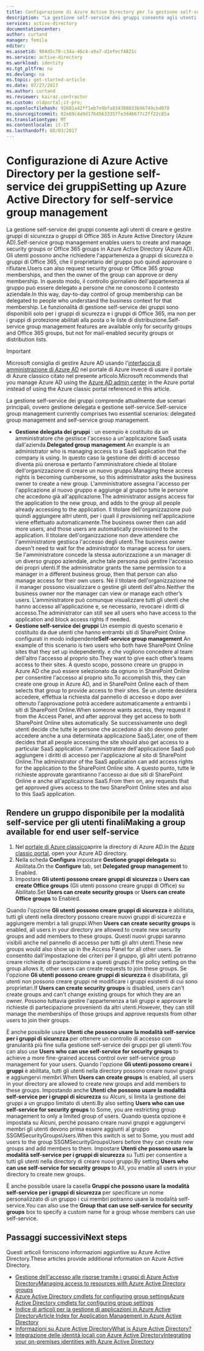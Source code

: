 ```yaml
---
title: Configurazione di Azure Active Directory per la gestione self-service dell'accesso alle applicazioni | Documentazione Microsoft
description: "La gestione self-service dei gruppi consente agli utenti di creare e gestire i gruppi di sicurezza o gruppi di Office 365 in Azure Active Directory, nonché di richiedere l'appartenenza a tali gruppi."
services: active-directory
documentationcenter: 
author: curtand
manager: femila
editor: 
ms.assetid: 904d5c70-c34a-46c4-a9a7-d1efecf4821c
ms.service: active-directory
ms.workload: identity
ms.tgt_pltfrm: na
ms.devlang: na
ms.topic: get-started-article
ms.date: 07/27/2017
ms.author: curtand
ms.reviewer: kairaz.contractor
ms.custom: oldportal;it-pro;
ms.openlocfilehash: 92681a42ff1eb7e9bfa834308833b96749cbd078
ms.sourcegitcommit: 02e69c4a9d17645633357fe3d46677c2ff22c85a
ms.translationtype: MT
ms.contentlocale: it-IT
ms.lasthandoff: 08/03/2017
---
```

# <a name="setting-up-azure-active-directory-for-self-service-group-management"></a><span data-ttu-id="b14b0-103">Configurazione di Azure Active Directory per la gestione self-service dei gruppi</span><span class="sxs-lookup"><span data-stu-id="b14b0-103">Setting up Azure Active Directory for self-service group management</span></span>
<span data-ttu-id="b14b0-104">La gestione self-service dei gruppi consente agli utenti di creare e gestire gruppi di sicurezza o gruppi di Office 365 in Azure Active Directory (Azure AD).</span><span class="sxs-lookup"><span data-stu-id="b14b0-104">Self-service group management enables users to create and manage security groups or Office 365 groups in Azure Active Directory (Azure AD).</span></span> <span data-ttu-id="b14b0-105">Gli utenti possono anche richiedere l'appartenenza a gruppi di sicurezza o gruppi di Office 365, che il proprietario del gruppo può quindi approvare o rifiutare.</span><span class="sxs-lookup"><span data-stu-id="b14b0-105">Users can also request security group or Office 365 group memberships, and then the owner of the group can approve or deny membership.</span></span> <span data-ttu-id="b14b0-106">In questo modo, il controllo giornaliero dell'appartenenza al gruppo può essere delegato a persone che ne conoscono il contesto aziendale.</span><span class="sxs-lookup"><span data-stu-id="b14b0-106">In this way, day-to-day control of group membership can be delegated to people who understand the business context for that membership.</span></span> <span data-ttu-id="b14b0-107">Le funzionalità di gestione self-service dei gruppi sono disponibili solo per i gruppi di sicurezza e i gruppi di Office 365, ma non per i gruppi di protezione abilitati alla posta o le liste di distribuzione.</span><span class="sxs-lookup"><span data-stu-id="b14b0-107">Self-service group management features are available only for security groups and Office 365 groups, but not for mail-enabled security groups or distribution lists.</span></span>

> [!IMPORTANT]
> <span data-ttu-id="b14b0-108">Microsoft consiglia di gestire Azure AD usando l'[interfaccia di amministrazione di Azure AD](https://aad.portal.azure.com) nel portale di Azure invece di usare il portale di Azure classico citato nel presente articolo.</span><span class="sxs-lookup"><span data-stu-id="b14b0-108">Microsoft recommends that you manage Azure AD using the [Azure AD admin center](https://aad.portal.azure.com) in the Azure portal instead of using the Azure classic portal referenced in this article.</span></span>

<span data-ttu-id="b14b0-109">La gestione self-service dei gruppi comprende attualmente due scenari principali, ovvero gestione delegata e gestione self-service.</span><span class="sxs-lookup"><span data-stu-id="b14b0-109">Self-service group management currently comprises two essential scenarios: delegated group management and self-service group management.</span></span>

* <span data-ttu-id="b14b0-110">**Gestione delegata dei gruppi** : un esempio è costituito da un amministratore che gestisce l'accesso a un'applicazione SaaS usata dall'azienda.</span><span class="sxs-lookup"><span data-stu-id="b14b0-110">**Delegated group management** An example is an administrator who is managing access to a SaaS application that the company is using.</span></span> <span data-ttu-id="b14b0-111">In questo caso la gestione dei diritti di accesso diventa più onerosa e pertanto l'amministratore chiede al titolare dell'organizzazione di creare un nuovo gruppo.</span><span class="sxs-lookup"><span data-stu-id="b14b0-111">Managing these access rights is becoming cumbersome, so this administrator asks the business owner to create a new group.</span></span> <span data-ttu-id="b14b0-112">L'amministratore assegna l'accesso per l'applicazione al nuovo gruppo e aggiunge al gruppo tutte le persone che accedono già all'applicazione.</span><span class="sxs-lookup"><span data-stu-id="b14b0-112">The administrator assigns access for the application to the new group, and adds to the group all people already accessing to the application.</span></span> <span data-ttu-id="b14b0-113">Il titolare dell'organizzazione può quindi aggiungere altri utenti, per i quali il provisioning nell'applicazione viene effettuato automaticamente.</span><span class="sxs-lookup"><span data-stu-id="b14b0-113">The business owner then can add more users, and those users are automatically provisioned to the application.</span></span> <span data-ttu-id="b14b0-114">Il titolare dell'organizzazione non deve attendere che l'amministratore gestisca l'accesso degli utenti.</span><span class="sxs-lookup"><span data-stu-id="b14b0-114">The business owner doesn't need to wait for the administrator to manage access for users.</span></span> <span data-ttu-id="b14b0-115">Se l'amministratore concede la stessa autorizzazione a un manager di un diverso gruppo aziendale, anche tale persona può gestire l'accesso dei propri utenti.</span><span class="sxs-lookup"><span data-stu-id="b14b0-115">If the administrator grants the same permission to a manager in a different business group, then that person can also manage access for their own users.</span></span> <span data-ttu-id="b14b0-116">Né il titolare dell'organizzazione né il manager possono visualizzare o gestire gli utenti dell'altro.</span><span class="sxs-lookup"><span data-stu-id="b14b0-116">Neither the business owner nor the manager can view or manage each other’s users.</span></span> <span data-ttu-id="b14b0-117">L'amministratore può comunque visualizzare tutti gli utenti che hanno accesso all'applicazione e, se necessario, revocare i diritti di accesso.</span><span class="sxs-lookup"><span data-stu-id="b14b0-117">The administrator can still see all users who have access to the application and block access rights if needed.</span></span>
* <span data-ttu-id="b14b0-118">**Gestione self-service dei gruppi** Un esempio di questo scenario è costituito da due utenti che hanno entrambi siti di SharePoint Online configurati in modo indipendente</span><span class="sxs-lookup"><span data-stu-id="b14b0-118">**Self-service group management** An example of this scenario is two users who both have SharePoint Online sites that they set up independently.</span></span> <span data-ttu-id="b14b0-119">e che vogliono concedere al team dell'altro l'accesso al proprio sito.</span><span class="sxs-lookup"><span data-stu-id="b14b0-119">They want to give each other’s teams access to their sites.</span></span> <span data-ttu-id="b14b0-120">A questo scopo, possono creare un gruppo in Azure AD che può essere selezionato da ognuno in SharePoint Online per consentire l'accesso al proprio sito.</span><span class="sxs-lookup"><span data-stu-id="b14b0-120">To accomplish this, they can create one group in Azure AD, and in SharePoint Online each of them selects that group to provide access to their sites.</span></span> <span data-ttu-id="b14b0-121">Se un utente desidera accedere, effettua la richiesta dal pannello di accesso e dopo aver ottenuto l'approvazione potrà accedere automaticamente a entrambi i siti di SharePoint Online.</span><span class="sxs-lookup"><span data-stu-id="b14b0-121">When someone wants access, they request it from the Access Panel, and after approval they get access to both SharePoint Online sites automatically.</span></span> <span data-ttu-id="b14b0-122">Se successivamente uno degli utenti decide che tutte le persone che accedono al sito devono poter accedere anche a una determinata applicazione SaaS,</span><span class="sxs-lookup"><span data-stu-id="b14b0-122">Later, one of them decides that all people accessing the site should also get access to a particular SaaS application.</span></span> <span data-ttu-id="b14b0-123">l'amministratore dell'applicazione SaaS può aggiungere i diritti di accesso per l'applicazione al sito di SharePoint Online.</span><span class="sxs-lookup"><span data-stu-id="b14b0-123">The administrator of the SaaS application can add access rights for the  application to the SharePoint Online site.</span></span> <span data-ttu-id="b14b0-124">A questo punto, tutte le richieste approvate garantiranno l'accesso ai due siti di SharePoint Online e anche all'applicazione SaaS.</span><span class="sxs-lookup"><span data-stu-id="b14b0-124">From then on, any requests that get approved gives access to the two SharePoint Online sites and also to this SaaS application.</span></span>

## <a name="making-a-group-available-for-end-user-self-service"></a><span data-ttu-id="b14b0-125">Rendere un gruppo disponibile per la modalità self-service per gli utenti finali</span><span class="sxs-lookup"><span data-stu-id="b14b0-125">Making a group available for end user self-service</span></span>
1. <span data-ttu-id="b14b0-126">Nel [portale di Azure classico](https://manage.windowsazure.com)aprire la directory di Azure AD.</span><span class="sxs-lookup"><span data-stu-id="b14b0-126">In the [Azure classic portal](https://manage.windowsazure.com), open your Azure AD directory.</span></span>
2. <span data-ttu-id="b14b0-127">Nella scheda **Configura** impostare **Gestione gruppi delegata** su Abilitata.</span><span class="sxs-lookup"><span data-stu-id="b14b0-127">On the **Configure** tab, set **Delegated group management** to Enabled.</span></span>
3. <span data-ttu-id="b14b0-128">Impostare **Gli utenti possono creare gruppi di sicurezza** o **Users can create Office groups** (Gli utenti possono creare gruppi di Office) su Abilitato.</span><span class="sxs-lookup"><span data-stu-id="b14b0-128">Set **Users can create security groups** or **Users can create Office groups** to Enabled.</span></span>

<span data-ttu-id="b14b0-129">Quando l'opzione **Gli utenti possono creare gruppi di sicurezza** è abilitata, tutti gli utenti nella directory possono creare nuovi gruppi di sicurezza e aggiungere membri a tali gruppi.</span><span class="sxs-lookup"><span data-stu-id="b14b0-129">When **Users can create security groups** is enabled, all users in your directory are allowed to create new security groups and add members to these groups.</span></span> <span data-ttu-id="b14b0-130">Questi nuovi gruppi saranno visibili anche nel pannello di accesso per tutti gli altri utenti.</span><span class="sxs-lookup"><span data-stu-id="b14b0-130">These new groups would also show up in the Access Panel for all other users.</span></span> <span data-ttu-id="b14b0-131">Se consentito dall'impostazione dei criteri per il gruppo, gli altri utenti potranno creare richieste di partecipazione a questi gruppi.</span><span class="sxs-lookup"><span data-stu-id="b14b0-131">If the policy setting on the group allows it, other users can create requests to join these groups.</span></span> <span data-ttu-id="b14b0-132">Se l'opzione **Gli utenti possono creare gruppi di sicurezza** è disabilitata, gli utenti non possono creare gruppi né modificare i gruppi esistenti di cui sono proprietari.</span><span class="sxs-lookup"><span data-stu-id="b14b0-132">If **Users can create security groups** is disabled, users can't create groups and can't change existing groups for which they are an owner.</span></span> <span data-ttu-id="b14b0-133">Possono tuttavia gestire l'appartenenza a tali gruppi e approvare le richieste di partecipazione provenienti da altri utenti.</span><span class="sxs-lookup"><span data-stu-id="b14b0-133">However, they can still manage the memberships of those groups and approve requests from other users to join their groups.</span></span>

<span data-ttu-id="b14b0-134">È anche possibile usare **Utenti che possono usare la modalità self-service per i gruppi di sicurezza** per ottenere un controllo di accesso con granularità più fine sulla gestione self-service dei gruppi per gli utenti.</span><span class="sxs-lookup"><span data-stu-id="b14b0-134">You can also use **Users who can use self-service for security groups** to achieve a more fine-grained access control over self-service group management for your users.</span></span> <span data-ttu-id="b14b0-135">Quando l'opzione **Gli utenti possono creare i gruppi** è abilitata, tutti gli utenti nella directory possono creare nuovi gruppi e aggiungervi membri.</span><span class="sxs-lookup"><span data-stu-id="b14b0-135">When **Users can create groups** is enabled, all users in your directory are allowed to create new groups and add members to these groups.</span></span> <span data-ttu-id="b14b0-136">Impostando anche **Utenti che possono usare la modalità self-service per i gruppi di sicurezza** su Alcuni, si limita la gestione dei gruppi a un gruppo limitato di utenti.</span><span class="sxs-lookup"><span data-stu-id="b14b0-136">By also setting **Users who can use self-service for security groups** to Some, you are restricting group management to only a limited group of users.</span></span> <span data-ttu-id="b14b0-137">Quando questa opzione è impostata su Alcuni, perché possano creare nuovi gruppi e aggiungervi membri gli utenti devono prima essere aggiunti al gruppo SSGMSecurityGroupsUsers.</span><span class="sxs-lookup"><span data-stu-id="b14b0-137">When this switch is set to Some, you must add users to the group SSGMSecurityGroupsUsers before they can create new groups and add members to them.</span></span> <span data-ttu-id="b14b0-138">Impostare **Utenti che possono usare la modalità self-service per i gruppi di sicurezza** su Tutti per consentire a tutti gli utenti nella directory di creare nuovi gruppi.</span><span class="sxs-lookup"><span data-stu-id="b14b0-138">By setting **Users who can use self-service for security groups** to All, you enable all users in your directory to create new groups.</span></span>

<span data-ttu-id="b14b0-139">È anche possibile usare la casella **Gruppi che possono usare la modalità self-service per i gruppi di sicurezza** per specificare un nome personalizzato di un gruppo i cui membri potranno usare la modalità self-service.</span><span class="sxs-lookup"><span data-stu-id="b14b0-139">You can also use the **Group that can use self-service for security groups** box to specify a custom name for a group whose members can use self-service.</span></span>

## <a name="next-steps"></a><span data-ttu-id="b14b0-140">Passaggi successivi</span><span class="sxs-lookup"><span data-stu-id="b14b0-140">Next steps</span></span>
<span data-ttu-id="b14b0-141">Questi articoli forniscono informazioni aggiuntive su Azure Active Directory.</span><span class="sxs-lookup"><span data-stu-id="b14b0-141">These articles provide additional information on Azure Active Directory.</span></span>

* [<span data-ttu-id="b14b0-142">Gestione dell'accesso alle risorse tramite i gruppi di Azure Active Directory</span><span class="sxs-lookup"><span data-stu-id="b14b0-142">Managing access to resources with Azure Active Directory groups</span></span>](active-directory-manage-groups.md)
* [<span data-ttu-id="b14b0-143">Azure Active Directory cmdlets for configuring group settings</span><span class="sxs-lookup"><span data-stu-id="b14b0-143">Azure Active Directory cmdlets for configuring group settings</span></span>](active-directory-accessmanagement-groups-settings-cmdlets.md)
* [<span data-ttu-id="b14b0-144">Indice di articoli per la gestione di applicazioni in Azure Active Directory</span><span class="sxs-lookup"><span data-stu-id="b14b0-144">Article Index for Application Management in Azure Active Directory</span></span>](active-directory-apps-index.md)
* [<span data-ttu-id="b14b0-145">Informazioni su Azure Active Directory</span><span class="sxs-lookup"><span data-stu-id="b14b0-145">What is Azure Active Directory?</span></span>](active-directory-whatis.md)
* [<span data-ttu-id="b14b0-146">Integrazione delle identità locali con Azure Active Directory</span><span class="sxs-lookup"><span data-stu-id="b14b0-146">Integrating your on-premises identities with Azure Active Directory</span></span>](active-directory-aadconnect.md)

